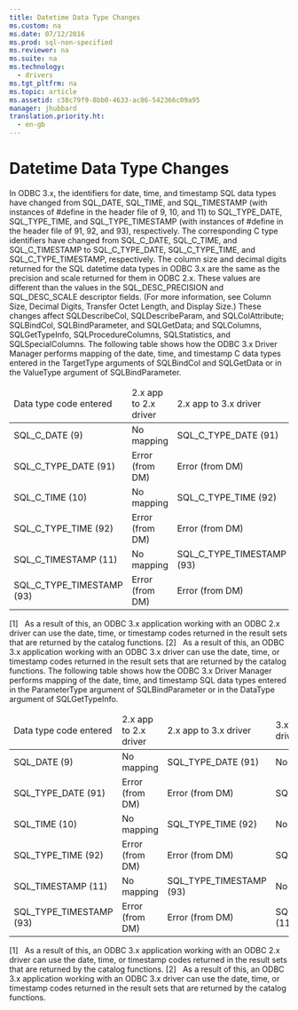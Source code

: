 ```yaml
---
title: Datetime Data Type Changes
ms.custom: na
ms.date: 07/12/2016
ms.prod: sql-non-specified
ms.reviewer: na
ms.suite: na
ms.technology: 
  - drivers
ms.tgt_pltfrm: na
ms.topic: article
ms.assetid: c38c79f9-8bb0-4633-ac86-542366c09a95
manager: jhubbard
translation.priority.ht: 
  - en-gb
---
```

# Datetime Data Type Changes
<?xml version="1.0" encoding="utf-8"?>
<developerConceptualDocument xmlns="http://ddue.schemas.microsoft.com/authoring/2003/5" xmlns:xlink="http://www.w3.org/1999/xlink" xmlns:xsi="http://www.w3.org/2001/XMLSchema-instance" xsi:schemaLocation="http://ddue.schemas.microsoft.com/authoring/2003/5 http://dduestorage.blob.core.windows.net/ddueschema/developer.xsd">
  <introduction>
    <para>In ODBC 3.<legacyItalic>x</legacyItalic>, the identifiers for date, time, and timestamp SQL data types have changed from SQL_DATE, SQL_TIME, and SQL_TIMESTAMP (with instances of <legacyBold>#define</legacyBold> in the header file of 9, 10, and 11) to SQL_TYPE_DATE, SQL_TYPE_TIME, and SQL_TYPE_TIMESTAMP (with instances of <legacyBold>#define</legacyBold> in the header file of 91, 92, and 93), respectively. The corresponding C type identifiers have changed from SQL_C_DATE, SQL_C_TIME, and SQL_C_TIMESTAMP to SQL_C_TYPE_DATE, SQL_C_TYPE_TIME, and SQL_C_TYPE_TIMESTAMP, respectively.</para>
    <para>The column size and decimal digits returned for the SQL datetime data types in ODBC 3.<legacyItalic>x</legacyItalic> are the same as the precision and scale returned for them in ODBC 2.<legacyItalic>x</legacyItalic>. These values are different than the values in the SQL_DESC_PRECISION and SQL_DESC_SCALE descriptor fields. (For more information, see <legacyLink xlink:href="723107a1-be08-4ea3-a8c0-b2c45d38d1aa">Column Size, Decimal Digits, Transfer Octet Length, and Display Size</legacyLink>.)</para>
    <para>These changes affect <legacyBold>SQLDescribeCol</legacyBold>, <legacyBold>SQLDescribeParam</legacyBold>, and <legacyBold>SQLColAttribute</legacyBold>; <legacyBold>SQLBindCol</legacyBold>, <legacyBold>SQLBindParameter</legacyBold>, and <legacyBold>SQLGetData</legacyBold>; and <legacyBold>SQLColumns</legacyBold>, <legacyBold>SQLGetTypeInfo</legacyBold>, <legacyBold>SQLProcedureColumns</legacyBold>, <legacyBold>SQLStatistics</legacyBold>, and <legacyBold>SQLSpecialColumns</legacyBold>.</para>
    <para>The following table shows how the ODBC 3<legacyItalic>.x</legacyItalic> Driver Manager performs mapping of the date, time, and timestamp C data types entered in the <legacyItalic>TargetType</legacyItalic> arguments of <legacyBold>SQLBindCol</legacyBold> and <legacyBold>SQLGetData</legacyBold> or in the <legacyItalic>ValueType</legacyItalic> argument of <legacyBold>SQLBindParameter</legacyBold>.</para>
    <table xmlns:caps="http://schemas.microsoft.com/build/caps/2013/11">
      <thead>
        <tr>
          <TD>
            <para>Data type</para>
            <para>code entered</para>
          </TD>
          <TD>
            <para>2.<legacyItalic>x</legacyItalic> app to</para>
            <para>2.<legacyItalic>x</legacyItalic> driver</para>
          </TD>
          <TD>
            <para>2.<legacyItalic>x</legacyItalic> app to</para>
            <para>3.<legacyItalic>x</legacyItalic> driver</para>
          </TD>
          <TD>
            <para>3.<legacyItalic>x</legacyItalic> app to</para>
            <para>2.<legacyItalic>x </legacyItalic>driver</para>
          </TD>
          <TD>
            <para>3.<legacyItalic>x</legacyItalic> app to</para>
            <para>3.<legacyItalic>x</legacyItalic> driver</para>
          </TD>
        </tr>
      </thead>
      <tbody>
        <tr>
          <TD>
            <para>SQL_C_DATE (9)</para>
          </TD>
          <TD>
            <para>No mapping</para>
          </TD>
          <TD>
            <para>SQL_C_TYPE_DATE (91)</para>
          </TD>
          <TD>
            <para>No mapping[1]</para>
          </TD>
          <TD>
            <para>SQL_C_TYPE_DATE (91)</para>
          </TD>
        </tr>
        <tr>
          <TD>
            <para>SQL_C_TYPE_DATE (91)</para>
          </TD>
          <TD>
            <para>Error (from DM)</para>
          </TD>
          <TD>
            <para>Error (from DM)</para>
          </TD>
          <TD>
            <para>SQL_C_DATE (9)</para>
          </TD>
          <TD>
            <para>No mapping[2]</para>
          </TD>
        </tr>
        <tr>
          <TD>
            <para>SQL_C_TIME (10)</para>
          </TD>
          <TD>
            <para>No mapping</para>
          </TD>
          <TD>
            <para>SQL_C_TYPE_TIME (92)</para>
          </TD>
          <TD>
            <para>No mapping[1]</para>
          </TD>
          <TD>
            <para>SQL_C_TYPE_TIME (92)</para>
          </TD>
        </tr>
        <tr>
          <TD>
            <para>SQL_C_TYPE_TIME (92)</para>
          </TD>
          <TD>
            <para>Error (from DM)</para>
          </TD>
          <TD>
            <para>Error (from DM)</para>
          </TD>
          <TD>
            <para>SQL_C_TIME (10)</para>
          </TD>
          <TD>
            <para>No mapping[2]</para>
          </TD>
        </tr>
        <tr>
          <TD>
            <para>SQL_C_TIMESTAMP (11)</para>
          </TD>
          <TD>
            <para>No mapping</para>
          </TD>
          <TD>
            <para>SQL_C_TYPE_TIMESTAMP (93)</para>
          </TD>
          <TD>
            <para>No mapping[1]</para>
          </TD>
          <TD>
            <para>SQL_C_TYPE_TIMESTAMP (93)</para>
          </TD>
        </tr>
        <tr>
          <TD>
            <para>SQL_C_TYPE_TIMESTAMP (93)</para>
          </TD>
          <TD>
            <para>Error (from DM)</para>
          </TD>
          <TD>
            <para>Error (from DM)</para>
          </TD>
          <TD>
            <para>SQL_C_TIMESTAMP (11)</para>
          </TD>
          <TD>
            <para>No mapping[2]</para>
          </TD>
        </tr>
      </tbody>
    </table>
    <para>[1]   As a result of this, an ODBC 3.<legacyItalic>x</legacyItalic> application working with an ODBC 2.<legacyItalic>x</legacyItalic> driver can use the date, time, or timestamp codes returned in the result sets that are returned by the catalog functions.</para>
    <para>[2]   As a result of this, an ODBC 3.<legacyItalic>x</legacyItalic> application working with an ODBC 3.<legacyItalic>x</legacyItalic> driver can use the date, time, or timestamp codes returned in the result sets that are returned by the catalog functions.</para>
    <para>The following table shows how the ODBC 3<legacyItalic>.x</legacyItalic> Driver Manager performs mapping of the date, time, and timestamp SQL data types entered in the <legacyItalic>ParameterType</legacyItalic> argument of <legacyBold>SQLBindParameter</legacyBold> or in the <legacyItalic>DataType</legacyItalic> argument of <legacyBold>SQLGetTypeInfo</legacyBold>.</para>
    <table xmlns:caps="http://schemas.microsoft.com/build/caps/2013/11">
      <thead>
        <tr>
          <TD>
            <para>Data type</para>
            <para>code entered</para>
          </TD>
          <TD>
            <para>2.<legacyItalic>x</legacyItalic> app to</para>
            <para>2.<legacyItalic>x</legacyItalic> driver</para>
          </TD>
          <TD>
            <para>2.<legacyItalic>x</legacyItalic> app to</para>
            <para>3.<legacyItalic>x</legacyItalic> driver</para>
          </TD>
          <TD>
            <para>3.<legacyItalic>x</legacyItalic> app to</para>
            <para>2.<legacyItalic>x</legacyItalic> driver</para>
          </TD>
          <TD>
            <para>3.<legacyItalic>x</legacyItalic> app to</para>
            <para>3.<legacyItalic>x</legacyItalic> driver</para>
          </TD>
        </tr>
      </thead>
      <tbody>
        <tr>
          <TD>
            <para>SQL_DATE (9)</para>
          </TD>
          <TD>
            <para>No mapping</para>
          </TD>
          <TD>
            <para>SQL_TYPE_DATE (91)</para>
          </TD>
          <TD>
            <para>No mapping[1]</para>
          </TD>
          <TD>
            <para>SQL_TYPE_DATE (91)</para>
          </TD>
        </tr>
        <tr>
          <TD>
            <para>SQL_TYPE_DATE (91)</para>
          </TD>
          <TD>
            <para>Error (from DM)</para>
          </TD>
          <TD>
            <para>Error (from DM)</para>
          </TD>
          <TD>
            <para>SQL_DATE (9)</para>
          </TD>
          <TD>
            <para>No mapping[2]</para>
          </TD>
        </tr>
        <tr>
          <TD>
            <para>SQL_TIME (10)</para>
          </TD>
          <TD>
            <para>No mapping</para>
          </TD>
          <TD>
            <para>SQL_TYPE_TIME (92)</para>
          </TD>
          <TD>
            <para>No mapping[1]</para>
          </TD>
          <TD>
            <para>SQL_TYPE_TIME (92)</para>
          </TD>
        </tr>
        <tr>
          <TD>
            <para>SQL_TYPE_TIME (92)</para>
          </TD>
          <TD>
            <para>Error (from DM)</para>
          </TD>
          <TD>
            <para>Error (from DM)</para>
          </TD>
          <TD>
            <para>SQL_TIME (10)</para>
          </TD>
          <TD>
            <para>No mapping[2]</para>
          </TD>
        </tr>
        <tr>
          <TD>
            <para>SQL_TIMESTAMP (11)</para>
          </TD>
          <TD>
            <para>No mapping</para>
          </TD>
          <TD>
            <para>SQL_TYPE_TIMESTAMP (93)</para>
          </TD>
          <TD>
            <para>No mapping[1]</para>
          </TD>
          <TD>
            <para>SQL_TYPE_TIMESTAMP (93)</para>
          </TD>
        </tr>
        <tr>
          <TD>
            <para>SQL_TYPE_TIMESTAMP (93)</para>
          </TD>
          <TD>
            <para>Error (from DM)</para>
          </TD>
          <TD>
            <para>Error (from DM)</para>
          </TD>
          <TD>
            <para>SQL_TIMESTAMP (11)</para>
          </TD>
          <TD>
            <para>No mapping[2]</para>
          </TD>
        </tr>
      </tbody>
    </table>
    <para>[1]   As a result of this, an ODBC 3.<legacyItalic>x</legacyItalic> application working with an ODBC 2.<legacyItalic>x</legacyItalic> driver can use the date, time, or timestamp codes returned in the result sets that are returned by the catalog functions.</para>
    <para>[2]   As a result of this, an ODBC 3.<legacyItalic>x</legacyItalic> application working with an ODBC 3.<legacyItalic>x</legacyItalic> driver can use the date, time, or timestamp codes returned in the result sets that are returned by the catalog functions.</para>
  </introduction>
  <relatedTopics />
</developerConceptualDocument>